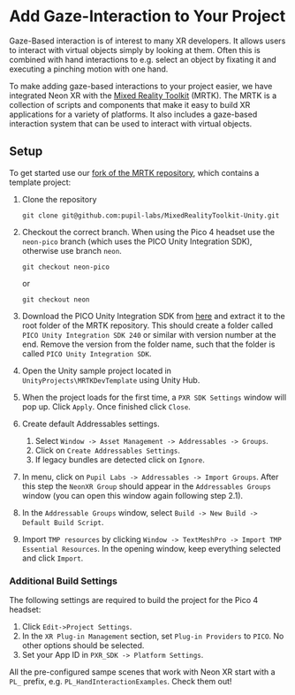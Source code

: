 # Add Gaze-Interaction to Your Project
Gaze-Based interaction is of interest to many XR developers. It allows users to interact with virtual objects simply by looking at them. Often this is combined with hand interactions to e.g. select an object by fixating it and executing a pinching motion with one hand. 

To make adding gaze-based interactions to your project easier, we have integrated Neon XR with the [Mixed Reality Toolkit](https://learn.microsoft.com/en-us/windows/mixed-reality/mrtk-unity/mrtk3-overview/) (MRTK). The MRTK is a collection of scripts and components that make it easy to build XR applications for a variety of platforms. It also includes a gaze-based interaction system that can be used to interact with virtual objects.

<Youtube id="2e8kRTn3NJI" />

## Setup

To get started use our [fork of the MRTK repository](https://github.com/pupil-labs/MixedRealityToolkit-Unity), which contains a template project:
1. Clone the repository
    ```
    git clone git@github.com:pupil-labs/MixedRealityToolkit-Unity.git
    ```
1. Checkout the correct branch. When using the Pico 4 headset use the `neon-pico` branch (which uses the PICO Unity Integration SDK), otherwise use branch `neon`.
    ```
    git checkout neon-pico
    ```
    or

    ```
    git checkout neon
    ```
1. Download the PICO Unity Integration SDK from [here](https://developer-global.pico-interactive.com/resources/) and extract it to the root folder of the MRTK repository. This should create a folder called `PICO Unity Integration SDK 240` or similar with version number at the end. Remove the version from the folder name, such that the folder is called `PICO Unity Integration SDK`.
1. Open the Unity sample project located in `UnityProjects\MRTKDevTemplate` using Unity Hub.
1. When the project loads for the first time, a `PXR SDK Settings` window will pop up. Click `Apply`. Once finished click `Close`.
1. Create default Addressables settings.
    1. Select `Window -> Asset Management -> Addressables -> Groups`.
    2. Click on `Create Addressables Settings`.
    3. If legacy bundles are detected click on `Ignore`.
1. In menu, click on `Pupil Labs -> Addressables -> Import Groups`. After this step the `NeonXR Group` should appear in the `Addressables Groups` window (you can open this window again following step 2.1).
1. In the `Addressable Groups` window, select `Build -> New Build -> Default Build Script`.
1. Import `TMP resources` by clicking `Window -> TextMeshPro -> Import TMP Essential Resources`. In the opening window, keep everything selected and click `Import`.

### Additional Build Settings
The following settings are required to build the project for the Pico 4 headset:
1. Click `Edit->Project Settings`.
1. In the `XR Plug-in Management` section, set `Plug-in Providers` to `PICO`. No other options should be selected.
1. Set your App ID in `PXR_SDK -> Platform Settings`.

All the pre-configured sampe scenes that work with Neon XR start with a `PL_` prefix, e.g. `PL_HandInteractionExamples`. Check them out!
